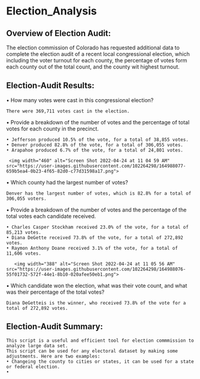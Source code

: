 # Election_Analysis

## Overview of Election Audit: 
The election commission of Colorado has requested additional data to complete the election audit of a recent local congressional election, which including the voter turnout for each county, the percentage of votes form each county out of the total count, and the county wit highest turnout. 

## Election-Audit Results:

 •	How many votes were cast in this congressional election?
 
    There were 369,711 votes cast in the election.

 •	Provide a breakdown of the number of votes and the percentage of total votes for each county in the precinct.
 
    • Jefferson produced 10.5% of the vote, for a total of 38,855 votes.
    • Denver produced 82.8% of the vote, for a total of 306,055 votes.
    • Arapahoe produced 6.7% of the vote, for a total of 24,801 votes.   
    
     <img width="460" alt="Screen Shot 2022-04-24 at 11 04 59 AM" src="https://user-images.githubusercontent.com/102264298/164988077-659b5ea4-0b23-4f65-82d0-c77d31598a17.png"> 
    

 •	Which county had the largest number of votes?
 
    Denver has the largest number of votes, which is 82.8% for a total of 306,055 voters. 

 •	Provide a breakdown of the number of votes and the percentage of the total votes each candidate received.
 
    • Charles Casper Stockham received 23.0% of the vote, for a total of 85,213 votes.
    • Diana DeGette received 73.8% of the vote, for a total of 272,892 votes.
    • Raymon Anthony Doane received 3.1% of the vote, for a total of 11,606 votes. 
    
       <img width="388" alt="Screen Shot 2022-04-24 at 11 05 56 AM" src="https://user-images.githubusercontent.com/102264298/164988076-55f01732-572f-44e1-8b10-020afee50eb1.png">


 •	Which candidate won the election, what was their vote count, and what was their percentage of the total votes?
 
    Diana DeGetteis is the winner, who received 73.8% of the vote for a total of 272,892 votes.    

## Election-Audit Summary:

    This script is a useful and efficient tool for election commmission to analyze large data set. 
    This script can be used for any electoral dataset by making some adjustments. Here are two examples:
    • Changeing the county to cities or states, it can be used for a state or federal election. 
    • 




